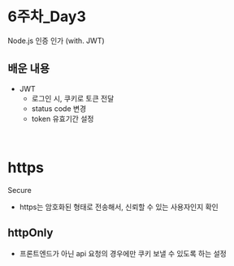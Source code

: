 # 6주차_Day3
Node.js 인증 인가 (with. JWT)

## 배운 내용
- JWT
    - 로그인 시, 쿠키로 토큰 전달
    - status code 변경
    - token 유효기간 설정

<br>

# https
Secure
- https는 암호화된 형태로 전송해서, 신뢰할 수 있는 사용자인지 확인

## httpOnly
- 프론트엔드가 아닌 api 요청의 경우에만 쿠키 보낼 수 있도록 하는 설정
